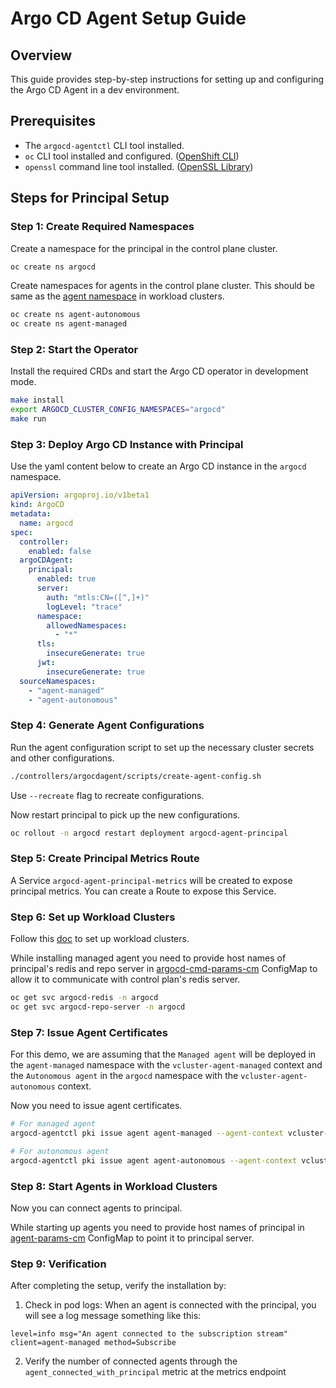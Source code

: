 # Argo CD Agent Setup Guide

## Overview

This guide provides step-by-step instructions for setting up and configuring the Argo CD Agent in a dev environment.

## Prerequisites
- The `argocd-agentctl` CLI tool installed.
- `oc` CLI tool installed and configured. ([OpenShift CLI](https://docs.openshift.com/container-platform/latest/cli_reference/openshift_cli/getting-started-cli.html))
- `openssl` command line tool installed. ([OpenSSL Library](https://openssl-library.org/source/))

## Steps for Principal Setup

### Step 1: Create Required Namespaces

Create a namespace for the principal in the control plane cluster.
```bash
oc create ns argocd
```
Create namespaces for agents in the control plane cluster. This should be same as the [agent namespace](https://github.com/argoproj-labs/argocd-agent/blob/main/install/kubernetes/agent/agent-params-cm.yaml#L50) in workload clusters.

```bash
oc create ns agent-autonomous
oc create ns agent-managed
```

### Step 2: Start the Operator

Install the required CRDs and start the Argo CD operator in development mode.

```bash
make install
export ARGOCD_CLUSTER_CONFIG_NAMESPACES="argocd"
make run
```

### Step 3: Deploy Argo CD Instance with Principal

Use the yaml content below to create an Argo CD instance in the `argocd` namespace.

```yaml
apiVersion: argoproj.io/v1beta1
kind: ArgoCD
metadata:
  name: argocd
spec:
  controller:
    enabled: false
  argoCDAgent:
    principal:
      enabled: true
      server:
        auth: "mtls:CN=([^,]+)"
        logLevel: "trace"
      namespace:
        allowedNamespaces:
          - "*"
      tls:
        insecureGenerate: true   
      jwt:
        insecureGenerate: true     
  sourceNamespaces:
    - "agent-managed"
    - "agent-autonomous"
```

### Step 4: Generate Agent Configurations

Run the agent configuration script to set up the necessary cluster secrets and other configurations.

```bash
./controllers/argocdagent/scripts/create-agent-config.sh
```
Use `--recreate` flag to recreate configurations. 

Now restart principal to pick up the new configurations. 

```bash
oc rollout -n argocd restart deployment argocd-agent-principal
```

### Step 5: Create Principal Metrics Route

A Service `argocd-agent-principal-metrics` will be created to expose principal metrics. You can create a Route to expose this Service.


### Step 6: Set up Workload Clusters

Follow this [doc](https://github.com/argoproj-labs/argocd-agent/blob/main/docs/getting-started/openshift/index.md#setting-up-agent-workload-cluster) to set up workload clusters.

While installing managed agent you need to provide host names of principal's redis and repo server in [argocd-cmd-params-cm](https://github.com/argoproj-labs/argocd-agent/blob/main/hack/dev-env/agent-managed/argocd-cmd-params-cm.yaml#L6) ConfigMap to allow it to communicate with control plan's redis server.

```bash
oc get svc argocd-redis -n argocd
oc get svc argocd-repo-server -n argocd
```

### Step 7: Issue Agent Certificates

For this demo, we are assuming that the `Managed agent` will be deployed in the `agent-managed` namespace with the `vcluster-agent-managed` context and the `Autonomous agent` in the `argocd` namespace with the `vcluster-agent-autonomous` context.

Now you need to issue agent certificates.

```bash
# For managed agent
argocd-agentctl pki issue agent agent-managed --agent-context vcluster-agent-managed --agent-namespace agent-managed --upsert

# For autonomous agent
argocd-agentctl pki issue agent agent-autonomous --agent-context vcluster-agent-autonomous --agent-namespace argocd --upsert
```

### Step 8: Start Agents in Workload Clusters

Now you can connect agents to principal.

While starting up agents you need to provide host names of principal in [agent-params-cm](https://github.com/argoproj-labs/argocd-agent/blob/main/install/kubernetes/agent/agent-params-cm.yaml#L54) ConfigMap to point it to principal server.


### Step 9: Verification

After completing the setup, verify the installation by:

1. Check in pod logs:
When an agent is connected with the principal, you will see a log message something like this:
```
level=info msg="An agent connected to the subscription stream" client=agent-managed method=Subscribe
```

2. Verify the number of connected agents through the `agent_connected_with_principal` metric at the metrics endpoint
